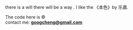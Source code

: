 there is a will there will be a way . I like the 《本色》by 乐嘉.

The code here is &copy;   
contact me: **googcheng@gmail.com**
